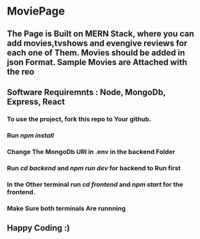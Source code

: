 # MoviePage

## The Page is Built on MERN Stack, where you can add movies,tvshows and evengive reviews for each one of Them. Movies should be added in json Format. Sample Movies are Attached with the reo


## Software Requiremnts : Node, MongoDb, Express, React



### To use the project, fork this repo to Your github. 
### Run  *npm install*
### Change The MongoDb URI in .env in the backend Folder
### Run *cd backend* and *npm run dev* for backend to Run first
### In the Other terminal run *cd frontend* and *npm start* for the frontend.
### Make Sure both terminals Are runnning 



## Happy Coding :)
